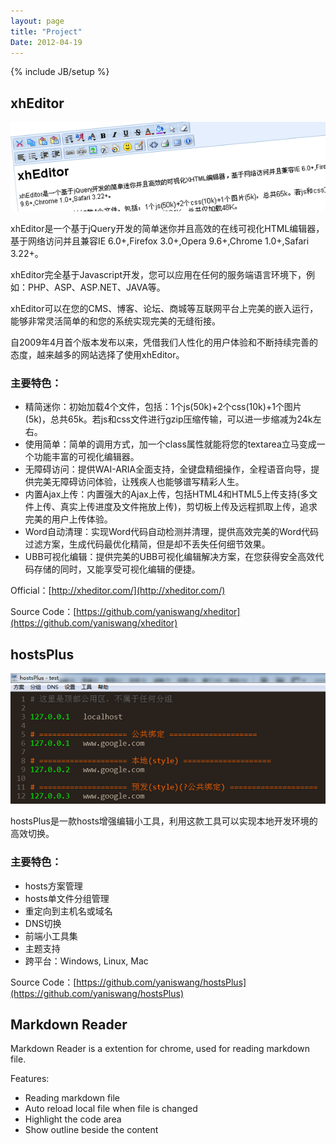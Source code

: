 ```yaml
---
layout: page
title: "Project"
Date: 2012-04-19
---
```

{% include JB/setup %}

xhEditor
-------
![xheditor](/images/xheditor.png)

xhEditor是一个基于jQuery开发的简单迷你并且高效的在线可视化HTML编辑器，基于网络访问并且兼容IE 6.0+,Firefox 3.0+,Opera 9.6+,Chrome 1.0+,Safari 3.22+。

xhEditor完全基于Javascript开发，您可以应用在任何的服务端语言环境下，例如：PHP、ASP、ASP.NET、JAVA等。

xhEditor可以在您的CMS、博客、论坛、商城等互联网平台上完美的嵌入运行，能够非常灵活简单的和您的系统实现完美的无缝衔接。

自2009年4月首个版本发布以来，凭借我们人性化的用户体验和不断持续完善的态度，越来越多的网站选择了使用xhEditor。

### 主要特色：

* 精简迷你：初始加载4个文件，包括：1个js(50k)+2个css(10k)+1个图片(5k)，总共65k。若js和css文件进行gzip压缩传输，可以进一步缩减为24k左右。
* 使用简单：简单的调用方式，加一个class属性就能将您的textarea立马变成一个功能丰富的可视化编辑器。
* 无障碍访问：提供WAI-ARIA全面支持，全键盘精细操作，全程语音向导，提供完美无障碍访问体验，让残疾人也能够谱写精彩人生。
* 内置Ajax上传：内置强大的Ajax上传，包括HTML4和HTML5上传支持(多文件上传、真实上传进度及文件拖放上传)，剪切板上传及远程抓取上传，追求完美的用户上传体验。
* Word自动清理：实现Word代码自动检测并清理，提供高效完美的Word代码过滤方案，生成代码最优化精简，但是却不丢失任何细节效果。
* UBB可视化编辑：提供完美的UBB可视化编辑解决方案，在您获得安全高效代码存储的同时，又能享受可视化编辑的便捷。

Official：[http://xheditor.com/](http://xheditor.com/)

Source Code：[https://github.com/yaniswang/xheditor](https://github.com/yaniswang/xheditor)

hostsPlus
-------
![hostsPlus](/images/hostsplus.png)

hostsPlus是一款hosts增强编辑小工具，利用这款工具可以实现本地开发环境的高效切换。

### 主要特色：

* hosts方案管理
* hosts单文件分组管理
* 重定向到主机名或域名
* DNS切换
* 前端小工具集
* 主题支持
* 跨平台：Windows, Linux, Mac

Source Code：[https://github.com/yaniswang/hostsPlus](https://github.com/yaniswang/hostsPlus)

Markdown Reader
-------

Markdown Reader is a extention for chrome, used for reading markdown file.

Features:

* Reading markdown file
* Auto reload local file when file is changed
* Highlight the code area
* Show outline beside the content